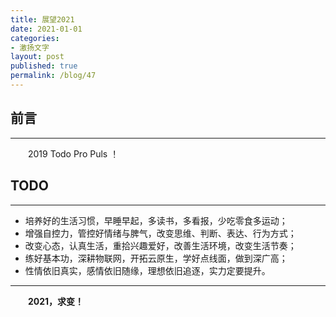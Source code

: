 ```yaml
---
title: 展望2021
date: 2021-01-01
categories: 
- 激扬文字
layout: post
published: true
permalink: /blog/47
---
```


## 前言

---

&emsp;&emsp;2019 Todo Pro Puls ！

<!-- more -->

## TODO

---

- 培养好的生活习惯，早睡早起，多读书，多看报，少吃零食多运动；
- 增强自控力，管控好情绪与脾气，改变思维、判断、表达、行为方式；
- 改变心态，认真生活，重拾兴趣爱好，改善生活环境，改变生活节奏；
- 练好基本功，深耕物联网，开拓云原生，学好点线面，做到深广高；
- 性情依旧真实，感情依旧随缘，理想依旧追逐，实力定要提升。

---

&emsp;&emsp;**2021，求变！**
